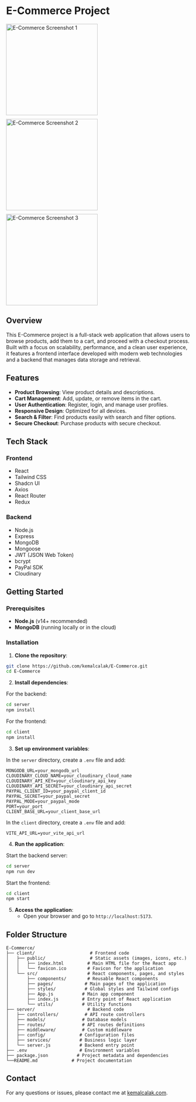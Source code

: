 # E-Commerce Project

<div style="display: flex; gap: 10px; flex-wrap: wrap;">
  <img src="https://res.cloudinary.com/dkqu2s9gz/image/upload/v1730560704/alwkum2mk75sdptfkicw.png" width="250" alt="E-Commerce Screenshot 1">
  <img src="https://res.cloudinary.com/dkqu2s9gz/image/upload/v1730560710/d7ef3tbuxq05pmnzfg74.png" width="250" alt="E-Commerce Screenshot 2">
  <img src="https://res.cloudinary.com/dkqu2s9gz/image/upload/v1730560703/cuusdtsegvcfkpccc7z8.png" width="250" alt="E-Commerce Screenshot 3">
</div>

## Overview

This E-Commerce project is a full-stack web application that allows users to browse products, add them to a cart, and proceed with a checkout process. Built with a focus on scalability, performance, and a clean user experience, it features a frontend interface developed with modern web technologies and a backend that manages data storage and retrieval.

## Features

- **Product Browsing**: View product details and descriptions.
- **Cart Management**: Add, update, or remove items in the cart.
- **User Authentication**: Register, login, and manage user profiles.
- **Responsive Design**: Optimized for all devices.
- **Search & Filter**: Find products easily with search and filter options.
- **Secure Checkout**: Purchase products with secure checkout.

## Tech Stack

### Frontend

- React
- Tailwind CSS
- Shadcn UI
- Axios
- React Router
- Redux

### Backend

- Node.js
- Express
- MongoDB
- Mongoose
- JWT (JSON Web Token)
- bcrypt
- PayPal SDK
- Cloudinary

## Getting Started

### Prerequisites

- **Node.js** (v14+ recommended)
- **MongoDB** (running locally or in the cloud)

### Installation

1. **Clone the repository**:
```bash
git clone https://github.com/kemalcalak/E-Commerce.git
cd E-Commerce
```

2. **Install dependencies**:
   
For the backend:
```bash
cd server
npm install
```

For the frontend:
```bash
cd client
npm install
```

3. **Set up environment variables**:
   
In the `server` directory, create a `.env` file and add:
```plaintext
MONGODB_URL=your_mongodb_url
CLOUDINARY_CLOUD_NAME=your_cloudinary_cloud_name
CLOUDINARY_API_KEY=your_cloudinary_api_key
CLOUDINARY_API_SECRET=your_cloudinary_api_secret
PAYPAL_CLIENT_ID=your_paypal_client_id
PAYPAL_SECRET=your_paypal_secret
PAYPAL_MODE=your_paypal_mode
PORT=your_port
CLIENT_BASE_URL=your_client_base_url
```

In the `client` directory, create a `.env` file and add:
```plaintext
VITE_API_URL=your_vite_api_url
```

4. **Run the application**:
   
Start the backend server:
```bash
cd server
npm run dev
```

Start the frontend:
```bash
cd client
npm start
```

5. **Access the application**:
   - Open your browser and go to `http://localhost:5173`.

## Folder Structure

```plaintext
E-Commerce/
├── client/                     # Frontend code
│   ├── public/                 # Static assets (images, icons, etc.)
│   │   ├── index.html         # Main HTML file for the React app
│   │   └── favicon.ico        # Favicon for the application
│   └── src/                   # React components, pages, and styles
│       ├── components/        # Reusable React components
│       ├── pages/            # Main pages of the application
│       ├── styles/           # Global styles and Tailwind configs
│       ├── App.js           # Main app component
│       ├── index.js         # Entry point of React application
│       └── utils/           # Utility functions
├── server/                    # Backend code
│   ├── controllers/          # API route controllers
│   ├── models/              # Database models
│   ├── routes/              # API routes definitions
│   ├── middleware/          # Custom middleware
│   ├── config/             # Configuration files
│   ├── services/           # Business logic layer
│   └── server.js           # Backend entry point
├── .env                    # Environment variables
├── package.json           # Project metadata and dependencies
└──README.md             # Project documentation
```

## Contact

For any questions or issues, please contact me at [kemalcalak.com](https://kemalcalak.com/contact).